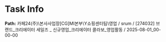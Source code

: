 # Task Info

**Path:** 카페24(주)\본사사업장\[CG]MI본부\Y쇼핑센터팀\영업 / srum / [274032] 브랜드_크리에이터 세일즈 _ 신규영업_크리에이터 콜라보_영업활동 / 2025-08-01_00-00-00

